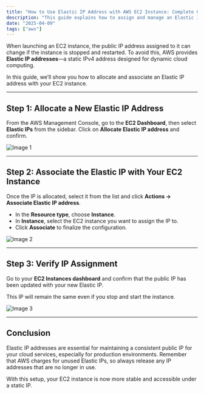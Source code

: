 ```yaml
---
title: "How to Use Elastic IP Address with AWS EC2 Instance: Complete Guide"
description: "This guide explains how to assign and manage an Elastic IP address for your AWS EC2 instance. Ensure consistent public IP access for your cloud server with ease."
date: "2025-04-09"
tags: ["aws"]
---
```


When launching an EC2 instance, the public IP address assigned to it can change if the instance is stopped and restarted. To avoid this, AWS provides **Elastic IP addresses**—a static IPv4 address designed for dynamic cloud computing.

In this guide, we’ll show you how to allocate and associate an Elastic IP address with your EC2 instance.

---

## Step 1: Allocate a New Elastic IP Address

From the AWS Management Console, go to the **EC2 Dashboard**, then select **Elastic IPs** from the sidebar. Click on **Allocate Elastic IP address** and confirm.

![Image 1](https://ik.imagekit.io/n1hqrcegw/articles/panduan-menggunakan-elastic-ip-address-ec2-instance/gambar-01.webp?updatedAt=1733759701308)

---

## Step 2: Associate the Elastic IP with Your EC2 Instance

Once the IP is allocated, select it from the list and click **Actions → Associate Elastic IP address**.

* In the **Resource type**, choose **Instance**.
* In **Instance**, select the EC2 instance you want to assign the IP to.
* Click **Associate** to finalize the configuration.

![Image 2](https://ik.imagekit.io/n1hqrcegw/articles/panduan-menggunakan-elastic-ip-address-ec2-instance/gambar-02.webp?updatedAt=1733759701308)

---

## Step 3: Verify IP Assignment

Go to your **EC2 Instances dashboard** and confirm that the public IP has been updated with your new Elastic IP.

This IP will remain the same even if you stop and start the instance.

![Image 3](https://ik.imagekit.io/n1hqrcegw/articles/panduan-menggunakan-elastic-ip-address-ec2-instance/gambar-03.webp?updatedAt=1733759701308)

---

## Conclusion

Elastic IP addresses are essential for maintaining a consistent public IP for your cloud services, especially for production environments. Remember that AWS charges for unused Elastic IPs, so always release any IP addresses that are no longer in use.

With this setup, your EC2 instance is now more stable and accessible under a static IP.

